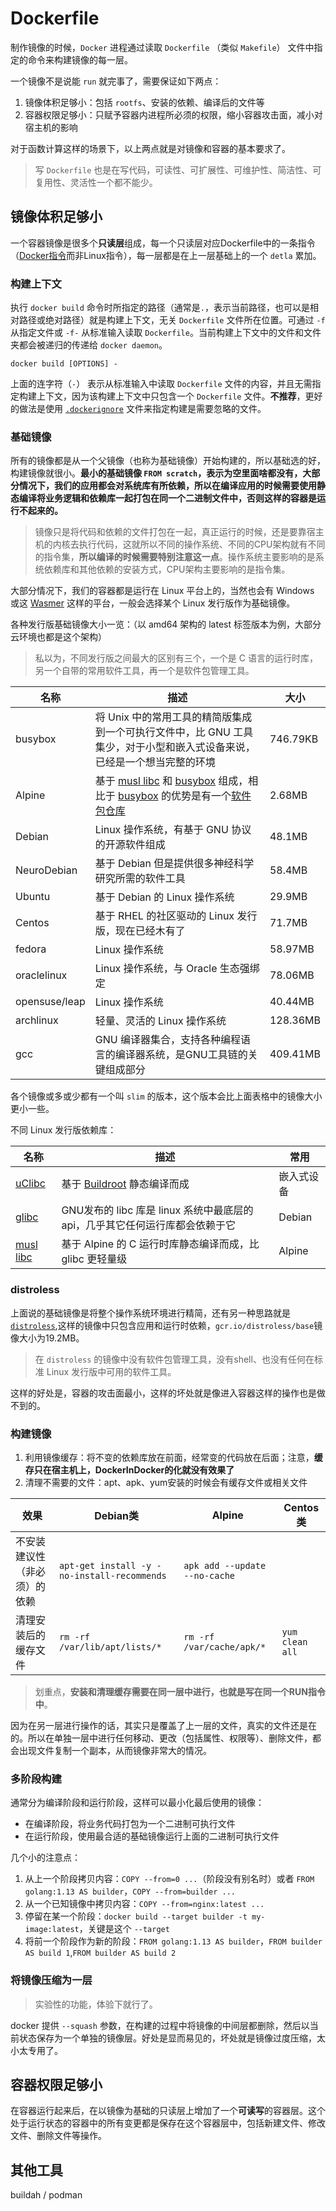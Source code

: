 # Dockerfile

制作镜像的时候，`Docker` 进程通过读取 `Dockerfile` （类似 `Makefile`） 文件中指定的命令来构建镜像的每一层。

一个镜像不是说能 `run` 就完事了，需要保证如下两点：

1. 镜像体积足够小：包括 `rootfs`、安装的依赖、编译后的文件等
2. 容器权限足够小：只赋予容器内进程所必须的权限，缩小容器攻击面，减小对宿主机的影响

对于函数计算这样的场景下，以上两点就是对镜像和容器的基本要求了。

> 写 `Dockerfile` 也是在写代码，可读性、可扩展性、可维护性、简洁性、可复用性、灵活性一个都不能少。

## 镜像体积足够小

一个容器镜像是很多个**只读层**组成，每一个只读层对应Dockerfile中的一条指令（[Docker指令](https://docs.docker.com/engine/reference/builder/)而非Linux指令），每一层都是在上一层基础上的一个 `detla` 累加。

### 构建上下文

执行 `docker build` 命令时所指定的路径（通常是`.`，表示当前路径，也可以是相对路径或绝对路径）就是构建上下文，无关 `Dockerfile` 文件所在位置。可通过 `-f` 从指定文件或 `-f-` 从标准输入读取 `Dockerfile`。当前构建上下文中的文件和文件夹都会被递归的传递给 `docker daemon`。

```shell
docker build [OPTIONS] -
```

上面的连字符（`-`） 表示从标准输入中读取 `Dockerfile` 文件的内容，并且无需指定构建上下文，因为该构建上下文中只包含一个 `Dockerfile` 文件。**不推荐**，更好的做法是使用 [`.dockerignore`](https://docs.docker.com/engine/reference/builder/#dockerignore-file) 文件来指定构建是需要忽略的文件。

### 基础镜像

所有的镜像都是从一个父镜像（也称为基础镜像）开始构建的，所以基础选的好，构建镜像就很小。**最小的基础镜像 `FROM scratch`，表示为空里面啥都没有，大部分情况下，我们的应用都会对系统库有所依赖，所以在编译应用的时候需要使用静态编译将业务逻辑和依赖库一起打包在同一个二进制文件中，否则这样的容器是运行不起来的。**

> 镜像只是将代码和依赖的文件打包在一起，真正运行的时候，还是要靠宿主机的内核去执行代码，这就所以不同的操作系统、不同的CPU架构就有不同的指令集，**所以编译的时候需要特别注意这一点**。操作系统主要影响的是系统依赖库和其他依赖的安装方式，CPU架构主要影响的是指令集。

大部分情况下，我们的容器都是运行在 Linux 平台上的，当然也会有 Windows 或这 [Wasmer](https://wasmer.io/) 这样的平台，一般会选择某个 Linux 发行版作为基础镜像。

各种发行版基础镜像大小一览：（以 amd64 架构的 latest 标签版本为例，大部分云环境也都是这个架构）

> 私以为，不同发行版之间最大的区别有三个，一个是 C 语言的运行时库，另一个自带的常用软件工具，再一个是软件包管理工具。

|名称|描述|大小|
|---|---|---|
|busybox|将 Unix 中的常用工具的精简版集成到一个可执行文件中，比 GNU 工具集少，对于小型和嵌入式设备来说，已经是一个想当完整的环境|746.79KB|
|Alpine|基于 [musl libc](https://www.musl-libc.org/) 和 [busybox](https://www.busybox.net/) 组成，相比于 [busybox](https://www.busybox.net/) 的优势是有一个[软件包仓库](https://pkgs.alpinelinux.org/packages)|2.68MB|
|Debian|Linux 操作系统，有基于 GNU 协议的开源软件组成|48.1MB|
|NeuroDebian|基于 Debian 但是提供很多神经科学研究所需的软件工具|58.4MB|
|Ubuntu|基于 Debian 的 Linux 操作系统|29.9MB|
|Centos|基于 RHEL 的社区驱动的 Linux 发行版，现在已经木有了|71.7MB|
|fedora|Linux 操作系统|58.97MB|
|oraclelinux|Linux 操作系统，与 Oracle 生态强绑定|78.06MB|
|opensuse/leap|Linux 操作系统|40.44MB|
|archlinux|轻量、灵活的 Linux 操作系统|128.36MB|
|gcc|GNU 编译器集合，支持各种编程语言的编译器系统，是GNU工具链的关键组成部分|409.41MB|

各个镜像或多或少都有一个叫 `slim` 的版本，这个版本会比上面表格中的镜像大小更小一些。

不同 Linux 发行版依赖库：

|名称|描述|常用|
|---|---|---|
|[uClibc](https://uclibc.org/)|基于 [Buildroot](https://buildroot.org/) 静态编译而成|嵌入式设备|
|[glibc](https://www.gnu.org/software/libc/)|GNU发布的 libc 库是 linux 系统中最底层的 api，几乎其它任何运行库都会依赖于它|Debian|
|[musl libc](https://www.musl-libc.org/)|基于 Alpine 的 C 运行时库静态编译而成，比 glibc 更轻量级|Alpine|

### distroless

上面说的基础镜像是将整个操作系统环境进行精简，还有另一种思路就是 [`distroless`](https://github.com/GoogleContainerTools/distroless),这样的镜像中只包含应用和运行时依赖，`gcr.io/distroless/base`镜像大小为19.2MB。

> 在 `distroless` 的镜像中没有软件包管理工具，没有shell、也没有任何在标准 Linux 发行版中可用的软件工具。

这样的好处是，容器的攻击面最小，这样的坏处就是像进入容器这样的操作也是做不到的。

### 构建镜像

1. 利用镜像缓存：将不变的依赖库放在前面，经常变的代码放在后面；注意，**缓存只在宿主机上，DockerInDocker的化就没有效果了**
2. 清理不需要的文件：apt、apk、yum安装的时候会有缓存文件或相关文件

|效果|Debian类|Alpine|Centos类|
|---|---|---|---|
|不安装建议性（非必须）的依赖|`apt-get install -y -no-install-recommends`|`apk add --update --no-cache`||
|清理安装后的缓存文件|`rm -rf /var/lib/apt/lists/*`|`rm -rf /var/cache/apk/*`|`yum clean all`|

> 划重点，**安装和清理缓存需要在同一层中进行，也就是写在同一个RUN指令中**。

因为在另一层进行操作的话，其实只是覆盖了上一层的文件，真实的文件还是在的。所以在单独一层中进行任何移动、更改（包括属性、权限等）、删除文件，都会出现文件复制一个副本，从而镜像非常大的情况。

### 多阶段构建

通常分为编译阶段和运行阶段，这样可以最小化最后使用的镜像：

- 在编译阶段，将业务代码打包为一个二进制可执行文件
- 在运行阶段，使用最合适的基础镜像运行上面的二进制可执行文件

几个小的注意点：

1. 从上一个阶段拷贝内容：`COPY --from=0 ...`（阶段没有别名时）或者 `FROM golang:1.13 AS builder`，`COPY --from=builder ...`
2. 从一个已知镜像中拷贝内容：`COPY --from=nginx:latest ...`
3. 停留在某一个阶段：`docker build --target builder -t my-image:latest`，关键是这个 `--target`
4. 将前一个阶段作为新的阶段：`FROM golang:1.13 AS builder`，`FROM builder AS build 1`,`FROM builder AS build 2`

### 将镜像压缩为一层

> 实验性的功能，体验下就行了。

docker 提供 `--squash` 参数，在构建的过程中将镜像的中间层都删除，然后以当前状态保存为一个单独的镜像层。好处是显而易见的，坏处就是镜像过度压缩，太小太专用了。

## 容器权限足够小

在容器运行起来后，在以镜像为基础的只读层上增加了一个**可读写**的容器层。这个处于运行状态的容器中的所有变更都是保存在这个容器层中，包括新建文件、修改文件、删除文件等操作。

## 其他工具

buildah / podman
